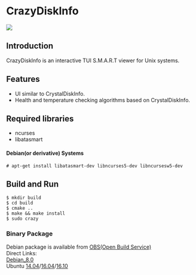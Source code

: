 # CrazyDiskInfo
![](http://raw.github.com/wiki/otakuto/CrazyDiskInfo/images/0.png)

## Introduction
CrazyDiskInfo is an interactive TUI S.M.A.R.T viewer for Unix systems.

## Features
* UI similar to CrystalDiskInfo.
* Health and temperature checking algorithms based on CrystalDiskInfo.

## Required libraries
* ncurses
* libatasmart

#### Debian(or derivative) Systems
```
# apt-get install libatasmart-dev libncurses5-dev libncursesw5-dev
```

## Build and Run
```
$ mkdir build
$ cd build
$ cmake ..
$ make && make install
$ sudo crazy
```

### Binary Package
Debian package is available from [OBS(Open Build Service)](https://build.opensuse.org/package/show/home:tsuroot/CrazyDiskInfo)  
Direct Links:  
[Debian_8.0](http://download.opensuse.org/repositories/home:/tsuroot/Debian_8.0/)  
Ubuntu [14.04](http://download.opensuse.org/repositories/home:/tsuroot/xUbuntu_14.04/)/[16.04](http://download.opensuse.org/repositories/home:/tsuroot/xUbuntu_16.04/)/[16.10](http://download.opensuse.org/repositories/home:/tsuroot/xUbuntu_16.10/)  
